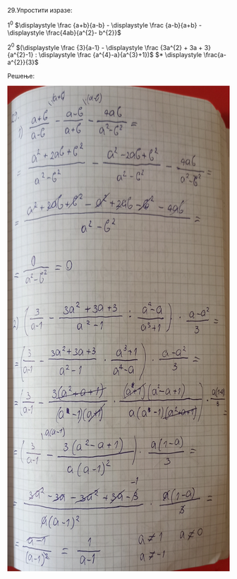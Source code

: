 29.Упростити изразе:

$1^{0}$ $\displaystyle \frac {a+b}{a-b} - \displaystyle \frac {a-b}{a+b} - \displaystyle \frac{4ab}{a^{2}- b^{2}}$


$2^{0}$ $(\displaystyle \frac {3}{a-1} - \displaystyle \frac {3a^{2} + 3a + 3}{a^{2}-1} : \displaystyle \frac {a^{4}-a}{a^{3}+1})$ $* \displaystyle \frac{a-a^{2}}{3}$


Решење:

<img width="800" height="1100" src="slike/29.jpg"><br>

